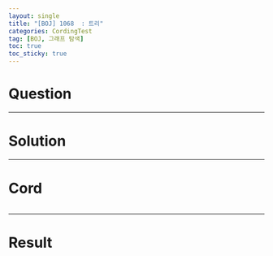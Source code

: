 ```yaml
---
layout: single
title: "[BOJ] 1068  : 트리"
categories: CordingTest
tag: [BOJ, 그래프 탐색]
toc: true
toc_sticky: true
---
```


# Question


***

# Solution


***

# Cord
```c++
```

***

# Result